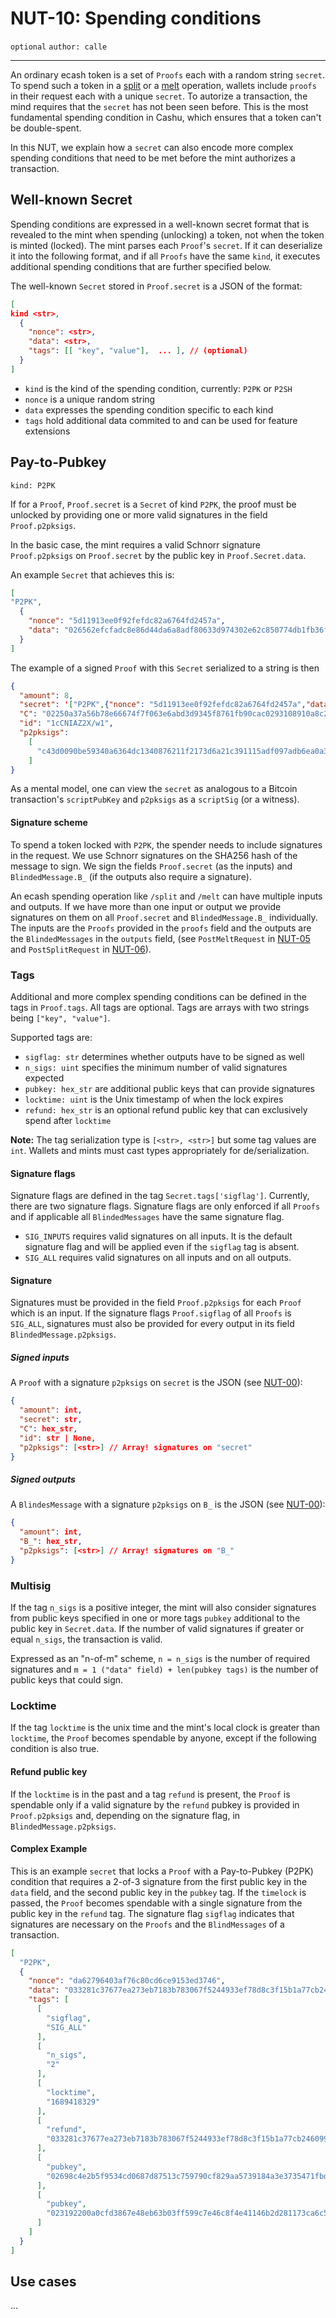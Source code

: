 NUT-10: Spending conditions
==========================

`optional` `author: calle`

---

An ordinary ecash token is a set of `Proofs` each with a random string `secret`. To spend such a token in a [split][06] or a [melt][05] operation, wallets include `proofs` in their request each with a unique `secret`. To autorize a transaction, the mind requires that the `secret` has not been seen before. This is the most fundamental spending condition in Cashu, which ensures that a token can't be double-spent. 

In this NUT, we explain how a `secret` can also encode more complex spending conditions that need to be met before the mint authorizes a transaction.

## Well-known Secret

Spending conditions are expressed in a well-known secret format that is revealed to the mint when spending (unlocking) a token, not when the token is minted (locked). The mint parses each `Proof`'s `secret`. If it can deserialize it into the following format, and if all `Proofs` have the same `kind`, it executes additional spending conditions that are further specified below.

The well-known `Secret` stored in `Proof.secret` is a JSON of the format:

```json
[
kind <str>, 
  {
    "nonce": <str>,
    "data": <str>,
    "tags": [[ "key", "value"],  ... ], // (optional)
  }
]
```

- `kind` is the kind of the spending condition, currently: `P2PK` or `P2SH`
- `nonce` is a unique random string
- `data` expresses the spending condition specific to each kind
- `tags` hold additional data  commited to and can be used for feature extensions
 

## Pay-to-Pubkey

`kind: P2PK`

If for a `Proof`, `Proof.secret` is a `Secret` of kind `P2PK`, the proof must be unlocked by providing one or more valid signatures in the field `Proof.p2pksigs`. 

In the basic case, the mint requires a valid Schnorr signature `Proof.p2pksigs` on `Proof.secret` by the public key in `Proof.Secret.data`. 

An example `Secret` that achieves this is:
```json
[
"P2PK", 
  {
    "nonce": "5d11913ee0f92fefdc82a6764fd2457a",
    "data": "026562efcfadc8e86d44da6a8adf80633d974302e62c850774db1fb36ff4cc7198",
  }
]
```

The example of a signed `Proof` with this `Secret` serialized to a string is then 

```json
{
  "amount": 8, 
  "secret": '["P2PK",{"nonce": "5d11913ee0f92fefdc82a6764fd2457a","data": "026562efcfadc8e86d44da6a8adf80633d974302e62c850774db1fb36ff4cc7198",}]',
  "C": "02250a37a56b78e66674f7f063e6abd3d9345f8761fb90cac0293108910a8c27a3",
  "id": "1cCNIAZ2X/w1",
  "p2pksigs":
    [
      "c43d0090be59340a6364dc1340876211f2173d6a21c391115adf097adb6ea0a3ddbe7fd81b4677281decc77be09c0359faa77416025130e487f8b9169eb0c609"
    ]
}
```

As a mental model, one can view the `secret` as analogous to a Bitcoin transaction's `scriptPubKey` and `p2pksigs` as a `scriptSig` (or a witness).

#### Signature scheme

To spend a token locked with `P2PK`, the spender needs to include signatures in the request. We use Schnorr signatures on the SHA256 hash of the message to sign. We sign the fields `Proof.secret` (as the inputs) and `BlindedMessage.B_` (if the outputs also require a signature).

An ecash spending operation like `/split` and `/melt` can have multiple inputs and outputs. If we have more than one input or output we provide signatures on them on all `Proof.secret` and `BlindedMessage.B_` individually. The inputs are the `Proofs` provided in the `proofs` field and the outputs are the `BlindedMessages` in the `outputs` field, (see `PostMeltRequest` in [NUT-05][05] and `PostSplitRequest` in [NUT-06][06]). 

### Tags
Additional and more complex spending conditions can be defined in the tags in `Proof.tags`. All tags are optional. Tags are arrays with two strings being `["key", "value"]`.

Supported tags are:

- `sigflag: str` determines whether outputs have to be signed as well
- `n_sigs: uint` specifies the minimum number of valid signatures expected 
- `pubkey: hex_str` are additional public keys that can provide signatures
- `locktime: uint` is the Unix timestamp of when the lock expires
- `refund: hex_str` is an optional refund public key that can exclusively spend after `locktime`

**Note:** The tag serialization type is `[<str>, <str>]` but some tag values are `int`. Wallets and mints must cast types appropriately for de/serialization.

#### Signature flags
Signature flags are defined in the tag `Secret.tags['sigflag']`. Currently, there are two signature flags. Signature flags are only enforced if all `Proofs` and if applicable all `BlindedMessages` have the same signature flag.


- `SIG_INPUTS` requires valid signatures on all inputs. It is the default signature flag and will be applied even if the `sigflag` tag is absent.
- `SIG_ALL` requires valid signatures on all inputs and on all outputs.

#### Signature

Signatures must be provided in the field `Proof.p2pksigs` for each `Proof` which is an input. If the signature flags `Proof.sigflag` of all `Proofs` is `SIG_ALL`, signatures must also be provided for every output in its field `BlindedMessage.p2pksigs`.

##### Signed inputs
A `Proof` with a signature `p2pksigs` on `secret` is the JSON (see [NUT-00][00]):
```json
{
  "amount": int, 
  "secret": str,
  "C": hex_str,
  "id": str | None,
  "p2pksigs": [<str>] // Array! signatures on "secret"
}
```

##### Signed outputs
A `BlindesMessage` with a signature `p2pksigs` on `B_` is the JSON (see [NUT-00][00]):

```json
{
  "amount": int,
  "B_": hex_str,
  "p2pksigs": [<str>] // Array! signatures on "B_"
}
```

### Multisig
If the tag `n_sigs` is a positive integer, the mint will also consider signatures from public keys specified in one or more tags `pubkey` additional to the public key in `Secret.data`. If the number of valid signatures if greater or equal `n_sigs`, the transaction is valid.

Expressed as an "n-of-m" scheme, `n = n_sigs` is the number of required signatures and `m = 1 ("data" field) + len(pubkey tags)` is the number of public keys that could sign.

### Locktime
If the tag `locktime` is the unix time and the mint's local clock is greater than `locktime`, the `Proof` becomes spendable by anyone, except if the following condition is also true.

#### Refund public key
If the `locktime` is in the past and a tag `refund` is present, the `Proof` is spendable only if a valid signature by the `refund` pubkey is provided in `Proof.p2pksigs` and, depending on the signature flag, in `BlindedMessage.p2pksigs`.

#### Complex Example

This is an example `secret` that locks a `Proof` with a Pay-to-Pubkey (P2PK) condition that requires a 2-of-3 signature from the first public key in the `data` field, and the second public key in the `pubkey` tag. If the `timelock` is passed, the `Proof` becomes spendable with a single signature from the public key in the `refund` tag. The signature flag `sigflag` indicates that signatures are necessary on the `Proofs` and the `BlindMessages` of a transaction.

```json
[
  "P2PK",
  {
    "nonce": "da62796403af76c80cd6ce9153ed3746",
    "data": "033281c37677ea273eb7183b783067f5244933ef78d8c3f15b1a77cb246099c26e",
    "tags": [
      [
        "sigflag",
        "SIG_ALL"
      ], 
      [
        "n_sigs",
        "2"
      ], 
      [
        "locktime",
        "1689418329"
      ],                   
      [
        "refund",
        "033281c37677ea273eb7183b783067f5244933ef78d8c3f15b1a77cb246099c26e"
      ],      
      [
        "pubkey",
        "02698c4e2b5f9534cd0687d87513c759790cf829aa5739184a3e3735471fbda904"
      ],
      [
        "pubkey",
        "023192200a0cfd3867e48eb63b03ff599c7e46c8f4e41146b2d281173ca6c50c54"
      ]      
    ]
  }
]
```

## Use cases
...

[00]: 00.md
[01]: 01.md
[02]: 02.md
[03]: 03.md
[04]: 04.md
[05]: 05.md
[06]: 06.md
[07]: 07.md
[08]: 08.md
[09]: 09.md
[10]: 10.md
[11]: 11.md
[12]: 12.md
[13]: 13.md
[14]: 14.md
[15]: 15.md
[16]: 16.md
[17]: 17.md
[18]: 18.md
[19]: 19.md
[20]: 20.md